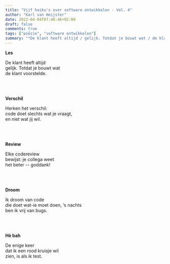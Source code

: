 ```yaml
---
title: "Vijf haiku's over software ontwikkelen - Vol. 4"
author: "Karl van Heijster"
date: 2022-04-04T07:48:46+02:00
draft: false
comments: true
tags: ["poëzie", "software ontwikkelen"]
summary: "*De klant heeft altijd / gelijk. Totdat je bouwt wat / de klant voorstelde.*"
---
```


**Les**


De klant heeft altijd
<br>
gelijk. Totdat je bouwt wat
<br>
de klant voorstelde.

<br>
<br>

**Verschil**


Herken het verschil:
<br>
code doet slechts wat je vraagt, 
<br>
en niet wat jij wil.

<br>
<br>

**Review**


Elke codereview 
<br>
bewijst: je collega weet
<br>
het beter -- goddank!

<br>
<br>

**Droom**


Ik droom van code
<br>
die doet wat-ie moet doen, ‘s nachts
<br>
ben ik vrij van bugs.

<br>
<br>

**Hè bah**


De enige keer
<br>
dat ik een rood kruisje wil
<br>
zien, is als ik test.
